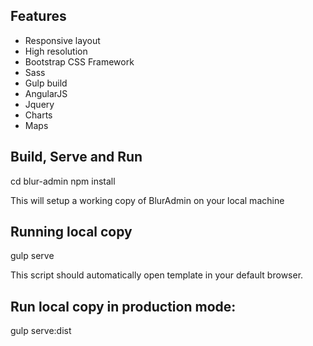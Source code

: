 ## Features
* Responsive layout
* High resolution
* Bootstrap CSS Framework
* Sass
* Gulp build
* AngularJS
* Jquery
* Charts
* Maps

## Build, Serve and Run

cd blur-admin
npm install

This will setup a working copy of BlurAdmin on your local machine

## Running local copy
gulp serve

This script should automatically open template in your default browser.

## Run local copy in production mode:
gulp serve:dist

